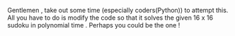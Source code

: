 Gentlemen , take out some time (especially coders(Python)) to attempt this.  All you have to do is modify the code so that it solves the given 16 x 16 sudoku in polynomial time . Perhaps you  could be the one !
